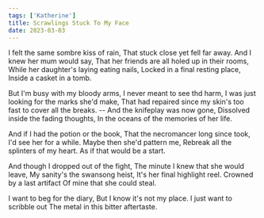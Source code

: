 ```yaml
---  
tags: ['Katherine']
title: Scrawlings Stuck To My Face
date: 2023-03-03
---
```


I felt the same sombre kiss of rain,
That stuck close yet fell far away.
And I knew her mum would say,
That her friends are all holed up in their rooms,
While her daughter's laying eating nails,
Locked in a final resting place,
Inside a casket in a tomb.

But I'm busy with my bloody arms,
I never meant to see thd harm,
I was just looking for the marks she'd make,
That had repaired since my skin's too fast to cover all the breaks. --
And the knifeplay was now gone,
Dissolved inside the fading thoughts,
In the oceans of the memories of her life.

And if I had the potion or the book,
That the necromancer long since took,
I'd see her for a while.
Maybe then she'd pattern me,
Rebreak all the splinters of my heart.
As if that would be a start.

And though I dropped out of the fight,
The minute I knew that she would leave,
My sanity's the swansong heist,
It's her final highlight reel.
Crowned by a last artifact
Of mine that she could steal.

I want to beg for the diary,
But I know it's not my place.
I just want to scribble out
The metal in this bitter aftertaste.
